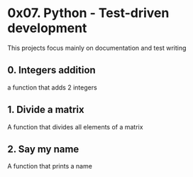 # 0x07. Python - Test-driven development
This projects focus mainly on documentation and test writing
## 0. Integers addition
a function that adds 2 integers
## 1. Divide a matrix
A function that divides all elements of a matrix
## 2. Say my name
A function that prints a name
